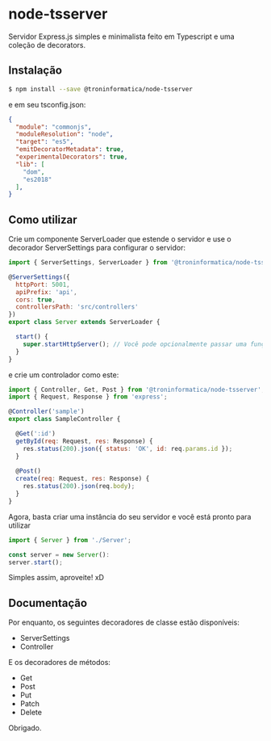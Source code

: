 # node-tsserver
Servidor Express.js simples e minimalista feito em Typescript e uma coleção de decorators.

## Instalação

```bash
$ npm install --save @troninformatica/node-tsserver
```

e em seu tsconfig.json:

```json
{
  "module": "commonjs",
  "moduleResolution": "node",
  "target": "es5",
  "emitDecoratorMetadata": true,
  "experimentalDecorators": true,
  "lib": [
    "dom",
    "es2018"
  ],
}
```

## Como utilizar

Crie um componente ServerLoader que estende o servidor e use o decorador ServerSettings para configurar o servidor:

```javascript
import { ServerSettings, ServerLoader } from '@troninformatica/node-tsserver';

@ServerSettings({
  httpPort: 5001,
  apiPrefix: 'api',
  cors: true,
  controllersPath: 'src/controllers'
})
export class Server extends ServerLoader {

  start() {
    super.startHttpServer(); // Você pode opcionalmente passar uma função de retorno de chamada.
  }
}
```

e crie um controlador como este:

```javascript
import { Controller, Get, Post } from '@troninformatica/node-tsserver';
import { Request, Response } from 'express';

@Controller('sample')
export class SampleController {

  @Get(':id')
  getById(req: Request, res: Response) {
    res.status(200).json({ status: 'OK', id: req.params.id });
  }
  
  @Post()
  create(req: Request, res: Response) {
    res.status(200).json(req.body);
  }
}
```

Agora, basta criar uma instância do seu servidor e você está pronto para utilizar

```javascript
import { Server } from './Server';

const server = new Server():
server.start();
```

Simples assim, aproveite! xD

## Documentação

Por enquanto, os seguintes decoradores de classe estão disponíveis:
* ServerSettings
* Controller

E os decoradores de métodos:
* Get
* Post
* Put
* Patch
* Delete


Obrigado.
